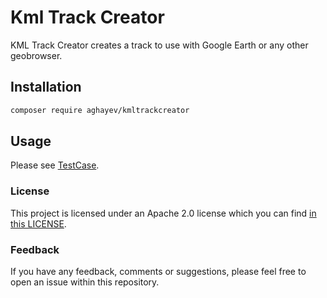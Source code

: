 # Kml Track Creator

KML Track Creator creates a track to use with Google Earth or any other geobrowser.


## Installation

```bash
composer require aghayev/kmltrackcreator
```

## Usage
Please see [TestCase](https://github.com/aghayev/kmltrackcreator/blob/master/tests/KmlTrackCreatorTest.php).

### License
This project is licensed under an Apache 2.0 license which you can find
[in this LICENSE](https://github.com/aghayev/kmltrackcreator/blob/master/LICENSE).


### Feedback
If you have any feedback, comments or suggestions, please feel free to open an
issue within this repository.

